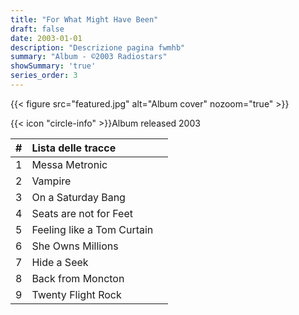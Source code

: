 ```yaml
---
title: "For What Might Have Been"
draft: false
date: 2003-01-01
description: "Descrizione pagina fwmhb"
summary: "Album - ©2003 Radiostars"
showSummary: 'true'
series_order: 3
---
```


{{< figure
    src="featured.jpg"
    alt="Album cover"
    nozoom="true"
    >}}
   
{{< icon "circle-info" >}}Album released 2003

<!-- {{< button href="https://www.jamendo.com/album/27539/endless-morning" target="_self" >}}
Play on Jamendo
{{< /button >}} -->

| #     | Lista delle tracce                    |               |
| :---: | :---                                  | :---          |
| 1     | Messa Metronic                        |               |
| 2     | Vampire                               |               |
| 3     | On a Saturday Bang                    |               |
| 4     | Seats are not for Feet                |               |
| 5     | Feeling like a Tom Curtain            |               |
| 6     | She Owns Millions                     |               |
| 7     | Hide a Seek                           |               |
| 8     | Back from Moncton                     |               |
| 9     | Twenty Flight Rock                    |               |
